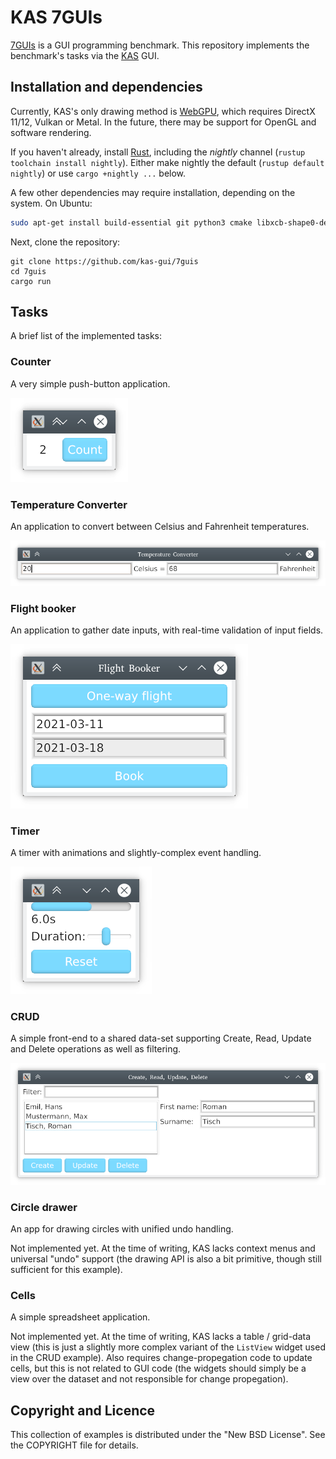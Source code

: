 KAS 7GUIs
==========

[7GUIs](https://eugenkiss.github.io/7guis/) is a GUI programming benchmark.
This repository implements the benchmark's tasks via the [KAS] GUI.

[KAS]: https://github.com/kas-gui/kas

Installation and dependencies
----------------

Currently, KAS's only drawing method is [WebGPU](https://github.com/gfx-rs/wgpu-rs),
which requires DirectX 11/12, Vulkan or Metal.
In the future, there may be support for OpenGL and software rendering.

If you haven't already, install [Rust](https://www.rust-lang.org/), including
the *nightly* channel (`rustup toolchain install nightly`). Either make nightly
the default (`rustup default nightly`) or use `cargo +nightly ...` below.

A few other dependencies may require installation, depending on the system.
On Ubuntu:

```sh
sudo apt-get install build-essential git python3 cmake libxcb-shape0-dev libxcb-xfixes0-dev
```

Next, clone the repository:

```
git clone https://github.com/kas-gui/7guis
cd 7guis
cargo run
```

Tasks
----

A brief list of the implemented tasks:

### Counter

A very simple push-button application.

![Counter](screenshots/counter.png)

### Temperature Converter

An application to convert between Celsius and Fahrenheit temperatures.

![Temperature converter](screenshots/temp-conv.png)

### Flight booker

An application to gather date inputs, with real-time validation of input fields.

![Flight booker](screenshots/flight-booker.png)

### Timer

A timer with animations and slightly-complex event handling.

![Timer](screenshots/timer.png)

### CRUD

A simple front-end to a shared data-set supporting Create, Read, Update and
Delete operations as well as filtering.

![CRUD](screenshots/crud.png)

### Circle drawer

An app for drawing circles with unified undo handling.

Not implemented yet. At the time of writing, KAS lacks context menus and
universal "undo" support (the drawing API is also a bit primitive, though
still sufficient for this example).

### Cells

A simple spreadsheet application.

Not implemented yet. At the time of writing, KAS lacks a table / grid-data view
(this is just a slightly more complex variant of the `ListView` widget used in
the CRUD example). Also requires change-propegation code to update cells, but
this is not related to GUI code (the widgets should simply be a view over the
dataset and not responsible for change propegation).


Copyright and Licence
-------

This collection of examples is distributed under the "New BSD License".
See the COPYRIGHT file for details.

